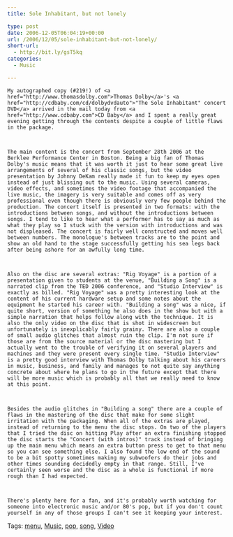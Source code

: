 ```yaml
---
title: Sole Inhabitant, but not lonely

type: post
date: 2006-12-05T06:04:19+00:00
url: /2006/12/05/sole-inhabitant-but-not-lonely/
short-url:
  - http://bit.ly/gsT5kq
categories:
  - Music

---
```

<div class='microid-mailto+http:sha1:f1fcd7d0ce32b30e524602c1d54b8dc49c5e934b'>
  
    My autographed copy (#219!) of <a href="http://www.thomasdolby.com">Thomas Dolby</a>'s <a href="http://cdbaby.com/cd/dolbydvdauto">"The Sole Inhabitant" concert DVD</a> arrived in the mail today from <a href="http://www.cdbaby.com">CD Baby</a> and I spent a really great evening getting through the contents despite a couple of little flaws in the package.
  
  
  
    The main content is the concert from September 28th 2006 at the Berklee Performance Center in Boston. Being a big fan of Thomas Dolby's music means that it was worth it just to hear some great live arrangements of several of his classic songs, but the video presentation by Johnny DeKam really made it fun to keep my eyes open instead of just blissing out to the music. Using several cameras, video effects, and sometimes the video footage that accompanied the live music, the imagery is very suitable and comes off as very professional even though there is obviously very few people behind the production. The concert itself is presented in two formats: with the introductions between songs, and without the introductions between songs. I tend to like to hear what a performer has to say as much as what they play so I stuck with the version with introductions and was not displeased. The concert is fairly well constructed and moves well between numbers. The monologue's between tracks are to the point and show an old hand to the stage successfully getting his sea legs back after being ashore for an awfully long time.
  
  
  
    Also on the disc are several extras: "Rig Voyage" is a portion of a presentation given to students at the venue, "Building a Song" is a narrated clip from the TED 2006 conference, and "Studio Interview" is exactly as billed. "Rig Voyage" was a pretty interesting look at the content of his current hardware setup and some notes about the equipment he started his career with. "Building a song" was a nice, if quite short, version of something he also does in the show but with a simple narration that helps follow along with the technique. It is also the only video on the disc that is shot in widescreen but unfortunately is inexplicably fairly grainy. There are also a couple of small audio glitches that almost ruin the clip. I'm not sure if those are from the source material or the disc mastering but I actually went to the trouble of verifying it on several players and machines and they were present every single time. "Studio Interview" is a pretty good interview with Thomas Dolby talking about his careers in music, business, and family and manages to not quite say anything concrete about where he plans to go in the future except that there will be more music which is probably all that we really need to know at this point.
  
  
  
    Besides the audio glitches in "Building a song" there are a couple of flaws in the mastering of the disc that make for some slight irritation with the packaging. When all of the extras are played, instead of returning to the menu the disc stops. On two of the players that I tried the disc on hitting Play after an extra finishing stopped the disc starts the "Concert (with intros)" track instead of bringing up the main menu which means an extra button press to get to that menu so you can see something else. I also found the low end of the sound to be a bit spotty sometimes making my subwoofers do their jobs and other times sounding decidedly empty in that range. Still, I've certainly seen worse and the disc as a whole is functional if more rough than I had expected.
  
  
  
    There's plenty here for a fan, and it's probably worth watching for someone into electronic music and/or 80's pop, but if you don't count yourself in any of those groups I can't see it keeping your interest.
  
</div>

<div class="st-post-tags">
  Tags: <a href="http://www.cavort.org/tag/menu/" title="menu" rel="tag">menu</a>, <a href="http://www.cavort.org/tag/music/" title="Music" rel="tag">Music</a>, <a href="http://www.cavort.org/tag/pop/" title="pop" rel="tag">pop</a>, <a href="http://www.cavort.org/tag/song/" title="song" rel="tag">song</a>, <a href="http://www.cavort.org/tag/video/" title="Video" rel="tag">Video</a><br />
</div>